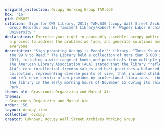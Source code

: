 ```yaml
---
original_collection: Occupy Working Group TAM.630
box: '16'
pid: OWS057
citation: 'Sign for OWS Library, 2011; TAM.630 Occupy Wall Street Archives Working
  Group Records; box 16; Tamiment Library/Robert F. Wagner Labor Archives, New York
  University '
declarations: Exercise your right to peaceably assemble; occupy public space; create
  a process to address the problems we face, and generate solutions accessible to
  everyone.
description: 'Sign promoting Occupy''s People''s Library, "These Stupid Hippies Want
  the 99 % to Read." The Library held a collection of more than 5,000 items in November
  2011, including a wide range of books and periodicals from multiple points of view.
  The American Library Association (ALA) stated that the library "reflected many of
  ALA’s core intellectual freedom values and best practices—a balanced, cataloged
  collection, representing diverse points of view, that included children’s books
  and reference service often provided by professional librarians." The NYPD seized
  the library in the early morning hours of November 15 during its raid of Zucotti
  Park. '
themes_old: Grassroots Organizing and Mutual Aid
themes:
- Grassroots Organizing and Mutual Aid
order: '56'
layout: occupy_item
collection: occupy
creator: Unknown; Occupy Wall Street Archives Working Group
---
```

